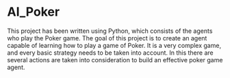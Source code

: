 # AI_Poker
This project has been written using Python, which consists of the agents who play the Poker game.
The goal of this project is to create an agent capable of learning how to play a game of Poker. It is a very complex game, and every basic strategy needs to be taken into account.
In this there are several actions are taken into consideration to build an effective poker game agent.

